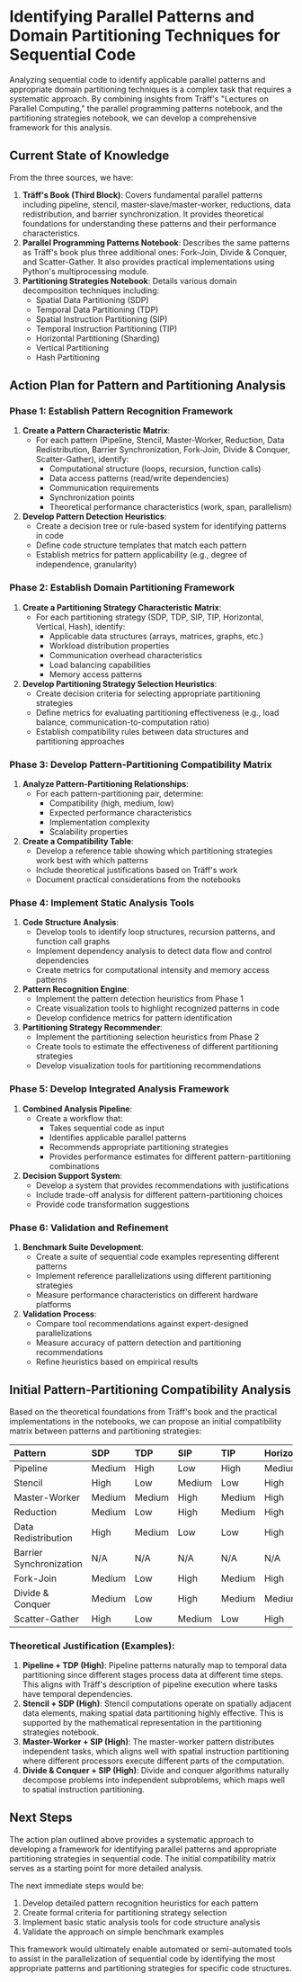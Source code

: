 # Identifying Parallel Patterns and Domain Partitioning Techniques for Sequential Code

Analyzing sequential code to identify applicable parallel patterns and appropriate domain partitioning techniques is a complex task that requires a systematic approach. By combining insights from Träff's "Lectures on Parallel Computing," the parallel programming patterns notebook, and the partitioning strategies notebook, we can develop a comprehensive framework for this analysis.

## Current State of Knowledge

From the three sources, we have:

1. **Träff's Book (Third Block)**: Covers fundamental parallel patterns including pipeline, stencil, master-slave/master-worker, reductions, data redistribution, and barrier synchronization. It provides theoretical foundations for understanding these patterns and their performance characteristics.
2. **Parallel Programming Patterns Notebook**: Describes the same patterns as Träff's book plus three additional ones: Fork-Join, Divide \& Conquer, and Scatter-Gather. It also provides practical implementations using Python's multiprocessing module.
3. **Partitioning Strategies Notebook**: Details various domain decomposition techniques including:
    - Spatial Data Partitioning (SDP)
    - Temporal Data Partitioning (TDP)
    - Spatial Instruction Partitioning (SIP)
    - Temporal Instruction Partitioning (TIP)
    - Horizontal Partitioning (Sharding)
    - Vertical Partitioning
    - Hash Partitioning

## Action Plan for Pattern and Partitioning Analysis

### Phase 1: Establish Pattern Recognition Framework

1. **Create a Pattern Characteristic Matrix**:
    - For each pattern (Pipeline, Stencil, Master-Worker, Reduction, Data Redistribution, Barrier Synchronization, Fork-Join, Divide \& Conquer, Scatter-Gather), identify:
        - Computational structure (loops, recursion, function calls)
        - Data access patterns (read/write dependencies)
        - Communication requirements
        - Synchronization points
        - Theoretical performance characteristics (work, span, parallelism)
2. **Develop Pattern Detection Heuristics**:
    - Create a decision tree or rule-based system for identifying patterns in code
    - Define code structure templates that match each pattern
    - Establish metrics for pattern applicability (e.g., degree of independence, granularity)

### Phase 2: Establish Domain Partitioning Framework

1. **Create a Partitioning Strategy Characteristic Matrix**:
    - For each partitioning strategy (SDP, TDP, SIP, TIP, Horizontal, Vertical, Hash), identify:
        - Applicable data structures (arrays, matrices, graphs, etc.)
        - Workload distribution properties
        - Communication overhead characteristics
        - Load balancing capabilities
        - Memory access patterns
2. **Develop Partitioning Strategy Selection Heuristics**:
    - Create decision criteria for selecting appropriate partitioning strategies
    - Define metrics for evaluating partitioning effectiveness (e.g., load balance, communication-to-computation ratio)
    - Establish compatibility rules between data structures and partitioning approaches

### Phase 3: Develop Pattern-Partitioning Compatibility Matrix

1. **Analyze Pattern-Partitioning Relationships**:
    - For each pattern-partitioning pair, determine:
        - Compatibility (high, medium, low)
        - Expected performance characteristics
        - Implementation complexity
        - Scalability properties
2. **Create a Compatibility Table**:
    - Develop a reference table showing which partitioning strategies work best with which patterns
    - Include theoretical justifications based on Träff's work
    - Document practical considerations from the notebooks

### Phase 4: Implement Static Analysis Tools

1. **Code Structure Analysis**:
    - Develop tools to identify loop structures, recursion patterns, and function call graphs
    - Implement dependency analysis to detect data flow and control dependencies
    - Create metrics for computational intensity and memory access patterns
2. **Pattern Recognition Engine**:
    - Implement the pattern detection heuristics from Phase 1
    - Create visualization tools to highlight recognized patterns in code
    - Develop confidence metrics for pattern identification
3. **Partitioning Strategy Recommender**:
    - Implement the partitioning selection heuristics from Phase 2
    - Create tools to estimate the effectiveness of different partitioning strategies
    - Develop visualization tools for partitioning recommendations

### Phase 5: Develop Integrated Analysis Framework

1. **Combined Analysis Pipeline**:
    - Create a workflow that:
        - Takes sequential code as input
        - Identifies applicable parallel patterns
        - Recommends appropriate partitioning strategies
        - Provides performance estimates for different pattern-partitioning combinations
2. **Decision Support System**:
    - Develop a system that provides recommendations with justifications
    - Include trade-off analysis for different pattern-partitioning choices
    - Provide code transformation suggestions

### Phase 6: Validation and Refinement

1. **Benchmark Suite Development**:
    - Create a suite of sequential code examples representing different patterns
    - Implement reference parallelizations using different partitioning strategies
    - Measure performance characteristics on different hardware platforms
2. **Validation Process**:
    - Compare tool recommendations against expert-designed parallelizations
    - Measure accuracy of pattern detection and partitioning recommendations
    - Refine heuristics based on empirical results

## Initial Pattern-Partitioning Compatibility Analysis

Based on the theoretical foundations from Träff's book and the practical implementations in the notebooks, we can propose an initial compatibility matrix between patterns and partitioning strategies:


| Pattern | SDP | TDP | SIP | TIP | Horizontal | Vertical | Hash |
| :-- | :-- | :-- | :-- | :-- | :-- | :-- | :-- |
| Pipeline | Medium | High | Low | High | Medium | Low | Low |
| Stencil | High | Low | Medium | Low | High | Low | Low |
| Master-Worker | Medium | Medium | High | Medium | High | Medium | High |
| Reduction | Medium | Low | High | Medium | High | Low | Medium |
| Data Redistribution | High | Medium | Low | Low | High | High | High |
| Barrier Synchronization | N/A | N/A | N/A | N/A | N/A | N/A | N/A |
| Fork-Join | Medium | Low | High | Medium | High | Medium | Medium |
| Divide \& Conquer | Medium | Low | High | Medium | Medium | Low | Low |
| Scatter-Gather | High | Low | Medium | Low | High | Medium | High |

### Theoretical Justification (Examples):

1. **Pipeline + TDP (High)**: Pipeline patterns naturally map to temporal data partitioning since different stages process data at different time steps. This aligns with Träff's description of pipeline execution where tasks have temporal dependencies.
2. **Stencil + SDP (High)**: Stencil computations operate on spatially adjacent data elements, making spatial data partitioning highly effective. This is supported by the mathematical representation in the partitioning strategies notebook.
3. **Master-Worker + SIP (High)**: The master-worker pattern distributes independent tasks, which aligns well with spatial instruction partitioning where different processors execute different parts of the computation.
4. **Divide \& Conquer + SIP (High)**: Divide and conquer algorithms naturally decompose problems into independent subproblems, which maps well to spatial instruction partitioning.

## Next Steps

The action plan outlined above provides a systematic approach to developing a framework for identifying parallel patterns and appropriate partitioning strategies in sequential code. The initial compatibility matrix serves as a starting point for more detailed analysis.

The next immediate steps would be:

1. Develop detailed pattern recognition heuristics for each pattern
2. Create formal criteria for partitioning strategy selection
3. Implement basic static analysis tools for code structure analysis
4. Validate the approach on simple benchmark examples

This framework would ultimately enable automated or semi-automated tools to assist in the parallelization of sequential code by identifying the most appropriate patterns and partitioning strategies for specific code structures.


